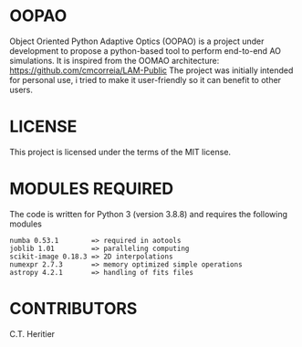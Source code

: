 # OOPAO
Object Oriented Python Adaptive Optics (OOPAO) is a project under development to propose a python-based tool to perform end-to-end AO simulations. 
It is inspired from the OOMAO architecture: https://github.com/cmcorreia/LAM-Public
The project was initially intended for personal use, i tried to make it user-friendly so it can benefit to other users. 

# LICENSE
This project is licensed under the terms of the MIT license.

# MODULES REQUIRED
The code is written for Python 3 (version 3.8.8) and requires the following modules

    numba 0.53.1        => required in aotools
    joblib 1.01         => paralleling computing
    scikit-image 0.18.3 => 2D interpolations
    numexpr 2.7.3       => memory optimized simple operations
    astropy 4.2.1       => handling of fits files
    
# CONTRIBUTORS
C.T. Heritier
